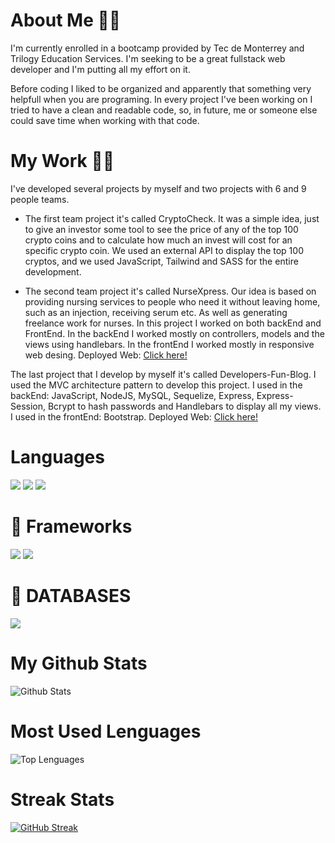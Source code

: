 

<!--
**AngelMond/AngelMond** is a ✨ _special_ ✨ repository because its `README.md` (this file) appears on your GitHub profile.

Here are some ideas to get you started:

- 🔭 I’m currently working on ...
- 🌱 I’m currently learning  ...
- 👯 I’m looking to collaborate on ...
- 🤔 I’m looking for help with ...
- 💬 Ask me about ...
- 📫 How to reach me: ...
- 😄 Pronouns: ...
- ⚡ Fun fact: ...
-->

# About Me 🧑‍💻
I'm currently enrolled in a bootcamp provided by Tec de Monterrey and Trilogy Education Services. I'm seeking to be a great fullstack web developer and I'm putting all my effort on it.

Before coding I liked to be organized and apparently that something very helpfull when you are programing. In every project I've been working on I tried to have a clean and readable code, so, in future, me or someone else could save time when working with that code.

# My Work 👨‍💻

I've developed several projects by myself and two projects with 6 and 9 people teams.

* The first team project it's called CryptoCheck. It was a simple idea, just to give an investor some tool to see the price of any of the top 100 crypto coins and to calculate how much an invest will cost for an specific crypto coin. We used an external API to display the top 100 cryptos, and we used JavaScript, Tailwind and SASS for the entire development.

* The second team project it's called NurseXpress. Our idea is based on providing nursing services to people who need it without leaving home, such as an injection, receiving serum etc. As well as generating freelance work for nurses. In this project I worked on both backEnd and FrontEnd. In the backEnd I worked mostly on controllers, models and the views using handlebars. In the frontEnd I worked mostly in responsive web desing. 
Deployed Web: <a href="https://nurse-express-s.herokuapp.com/"> Click here!</a>

The last project that I develop by myself it's called Developers-Fun-Blog. I used the MVC architecture pattern to
develop this project. I used in the backEnd: JavaScript, NodeJS, MySQL, Sequelize, Express, Express-Session, Bcrypt to hash passwords and Handlebars to display all my views. I used in the frontEnd: Bootstrap. 
Deployed Web: <a href="https://sheltered-everglades-31029.herokuapp.com/"> Click here!</a>


# Languages
<!------------------------------------- LOGOS ------------------------------->
<!--HTML-->
<div style="display=flex flex-row flex-wrap ">
<img src="https://img.shields.io/badge/-HTML-e34f26?logo=html5&logoColor=fff">

<!--CSS-->
<img src="https://img.shields.io/badge/-CSS-1572B6?logo=css3&logoColor=fff">

<!--JAVASCRIPT-->
<img src="https://img.shields.io/badge/-JavaScript-F7DF1E?logo=javascript&logoColor=fff">

</div>

#  🚀 Frameworks

<div style="display=flex flex-row flex-wrap ">
<!--NodeJS-->
<img src="https://img.shields.io/badge/-Node.js-339933?logo=node.js&logoColor=fff">

<!--BOOTSTRAP-->
<img src="https://img.shields.io/badge/-Bootstrap-7952B3?logo=bootstrap&logoColor=fff">

</div>

# 💾 DATABASES

<div style="display=flex flex-row flex-wrap ">
<!--MySQL-->
<img src="https://img.shields.io/badge/-MySQL-003B57?logo=mysql&logoColor=fff">
</div>

# My Github Stats
![Github Stats](https://github-readme-stats.vercel.app/api?username=AngelMond&count_private=true&show_icons=true&theme=radical)


# Most Used Lenguages
![Top Lenguages](https://github-readme-stats.vercel.app/api/top-langs/?username=ANGELMOND&show_icons=true&theme=radical)


# Streak Stats
[![GitHub Streak](http://github-readme-streak-stats.herokuapp.com?user=AngelMond&theme=merko&date_format=M%20j%5B%2C%20Y%5D)](https://git.io/streak-stats)